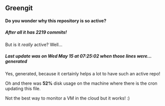 ## Greengit

#### Do you wonder why this repository is so active?

##### After all it has 2219 commits!

But is it *really* active? Well...

##### Last update was on Wed May 15 at 07:25:02 when those lines were... generated

Yes, generated, because it certainly helps a lot to have such an active repo!

Oh and there was **52%** disk usage on the machine
where there is the cron updating this file.

Not the best way to monitor a VM in the cloud but it works! :)
